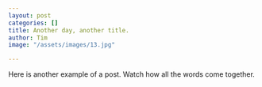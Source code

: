 ```yaml
---
layout: post
categories: []
title: Another day, another title.
author: Tim
image: "/assets/images/13.jpg"

---
```

Here is another example of a post. Watch how all the words come together.